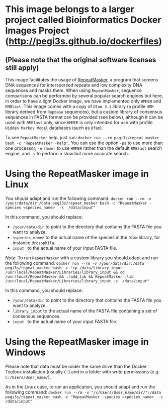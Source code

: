 # This image belongs to a larger project called Bioinformatics Docker Images Project (http://pegi3s.github.io/dockerfiles)
## (Please note that the original software licenses still apply)

This image facilitates the usage of [RepeatMasker](http://www.repeatmasker.org/), a program that screens DNA sequences for interspersed repeats and low complexity DNA sequences and masks them. When using `RepeatMasker`, sequence comparisons can be performed by several popular search engines but here, in order to have a light Docker image, we have implemented only `HMMER` and `RMBlast`. This image comes with a copy of `Dfam 3.1` library (a profile `HMM` library derived from `Repbase` sequences), but a custom library of consensus sequences in FASTA format can be provided (see below), although it can be used with `RMBlast` only, since `HMMER` is only intended for use with profile `Hidden Markov Model` databases (such as `Dfam`).

To see `RepeatMasker` help, just run:  `docker run --rm pegi3s/repeat_masker bash -c "RepeatMasker -help"`. You can use the option `-pa` to use more than one processor, `-e hmmer` to use `HMMER` rather than the default `RMBlast` search engine, and `-s` to perform a slow but more accurate search.

# Using the RepeatMasker image in Linux
You should adapt and run the following command: `docker run --rm -v /your/data/dir:/data pegi3s/repeat_masker bash -c "RepeatMasker -species <species_name>  -s  /data/input"`

In this command, you should replace:
- `/your/data/dir` to point to the directory that contains the FASTA file you want to analyze.
- `<species_name>` to the actual name of the species in the `Dfam` library, for instance `drosophila`.
- `input ` to the actual name of your input FASTA file.

*Note*:
To run `RepeatMasker` with a custom library you should adapt and run the following command: `docker run --rm -v /your/data/dir:/data pegi3s/repeat_masker bash -c "cp /data/library_input /usr/local/RepeatMasker/Libraries/library_input && cd /usr/local/RepeatMasker && ./add_lib && RepeatMasker -lib /usr/local/RepeatMasker/Libraries/library_input -s  /data/input"`

In this command, you should replace:
- `/your/data/dir` to point to the directory that contains the FASTA file you want to analyze.
- `library_input` to the actual name of the FASTA file containing a set of consensus sequences.
- `input ` to the actual name of your input FASTA file.

# Using the RepeatMasker image in Windows

Please note that data must be under the same drive than the Docker Toolbox installation (usually `C:`) and in a folder with write permissions (e.g. `C:/Users/User_name/`).

As in the Linux case, to run an application, you should adapt and run the following command: `docker run --rm -v "/c/Users/User_name/dir/":/data pegi3s/repeat_masker bash -c "RepeatMasker -species <species_name>  -s  /data/input"`
